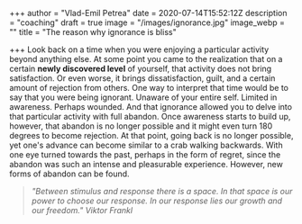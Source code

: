 +++
author = "Vlad-Emil Petrea"
date = 2020-07-14T15:52:12Z
description = "coaching"
draft = true
image = "/images/ignorance.jpg"
image_webp = ""
title = "The reason why ignorance is bliss"

+++
Look back on a time when you were enjoying a particular activity beyond anything else. At some point you came to the realization that on a certain **newly discovered level** of yourself, that activity does not bring satisfaction. Or even worse, it brings dissatisfaction, guilt, and a certain amount of rejection from others. One way to interpret that time would be to say that you were being ignorant. Unaware of your entire self. Limited in awareness. Perhaps wounded. And that ignorance allowed you to delve into that particular activity with full abandon. Once awareness starts to build up, however, that abandon is no longer possible and it might even turn 180 degrees to become rejection. At that point, going back is no longer possible, yet one's advance can become similar to a crab walking backwards. With one eye turned towards the past, perhaps in the form of regret, since the abandon was such an intense and pleasurable experience. However, new forms of abandon can be found. 

> _"Between stimulus and response there is a space. In that space is our power to choose our response. In our response lies our growth and our freedom." Viktor Frankl_